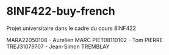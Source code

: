 # 8INF422-buy-french
Projet universitaire dans le cadre du cours 8INF422

MARA22050108 - Aurelien MARC
PIET08110102 - Tom PIERRE
TREJ31079707 - Jean-Simon TREMBLAY
